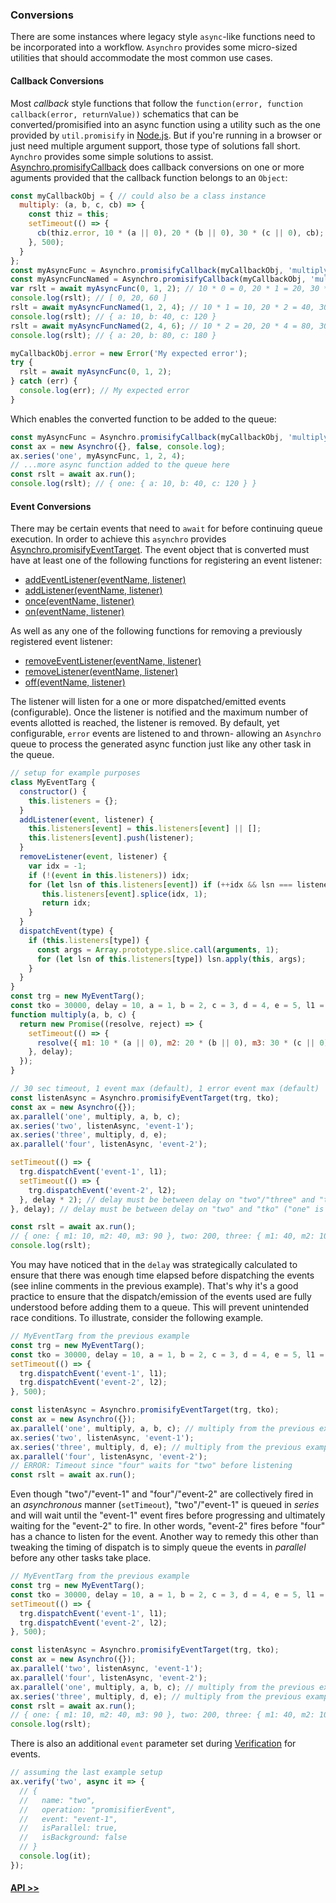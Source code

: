 ### Conversions
There are some instances where legacy style `async`-like functions need to be incorporated into a workflow. `Asynchro` provides some micro-sized utilities that should accommodate the most common use cases.

#### Callback Conversions
Most _callback_ style functions that follow the `function(error, function callback(error, returnValue))` schematics that can be converted/promisified into an async function using a utility such as the one provided by `util.promisify` in [Node.js](https://nodejs.org). But if you're running in a browser or just need multiple argument support, those type of solutions fall short. `Aynchro` provides some simple solutions to assist. [Asynchro.promisifyCallback](Asynchro.html#promisifyCallback) does callback conversions on one or more aguments provided that the callback function belongs to an `Object`:
```js
const myCallbackObj = { // could also be a class instance
  multiply: (a, b, c, cb) => {
    const thiz = this;
    setTimeout(() => {
      cb(thiz.error, 10 * (a || 0), 20 * (b || 0), 30 * (c || 0), cb);
    }, 500);
  }
};
const myAsyncFunc = Asynchro.promisifyCallback(myCallbackObj, 'multiply');
const myAsyncFuncNamed = Asynchro.promisifyCallback(myCallbackObj, 'multiply', [ 'a', 'b', 'c' ]);
var rslt = await myAsyncFunc(0, 1, 2); // 10 * 0 = 0, 20 * 1 = 20, 30 * 2 = 60
console.log(rslt); // [ 0, 20, 60 ]
rslt = await myAsyncFuncNamed(1, 2, 4); // 10 * 1 = 10, 20 * 2 = 40, 30 * 4 = 120
console.log(rslt); // { a: 10, b: 40, c: 120 }
rslt = await myAsyncFuncNamed(2, 4, 6); // 10 * 2 = 20, 20 * 4 = 80, 30 * 6 = 180
console.log(rslt); // { a: 20, b: 80, c: 180 }

myCallbackObj.error = new Error('My expected error');
try {
  rslt = await myAsyncFunc(0, 1, 2);
} catch (err) {
  console.log(err); // My expected error
}
```
Which enables the converted function to be added to the queue:
```js
const myAsyncFunc = Asynchro.promisifyCallback(myCallbackObj, 'multiply', [ 'a', 'b', 'c' ]);
const ax = new Asynchro({}, false, console.log);
ax.series('one', myAsyncFunc, 1, 2, 4);
// ...more async function added to the queue here
const rslt = await ax.run();
console.log(rslt); // { one: { a: 10, b: 40, c: 120 } }
```

#### Event Conversions
There may be certain events that need to `await` for before continuing queue execution. In order to achieve this `asynchro` provides [Asynchro.promisifyEventTarget](Asynchro.html#promisifyEventTarget). The event object that is converted must have at least one of the following functions for registering an event listener:
- [addEventListener(eventName, listener)](https://developer.mozilla.org/en-US/docs/Web/API/MediaQueryList/addListener)
- [addListener(eventName, listener)](https://nodejs.org/api/events.html#events_emitter_addlistener_eventname_listener)
- [once(eventName, listener)](https://nodejs.org/api/events.html#events_emitter_once_eventname_listener)
- [on(eventName, listener)](https://nodejs.org/api/events.html#events_emitter_on_eventname_listener)

As well as any one of the following functions for removing a previously registered event listener:
- [removeEventListener(eventName, listener)](https://developer.mozilla.org/en-US/docs/Web/API/EventTarget/removeEventListener)
- [removeListener(eventName, listener)](https://nodejs.org/api/events.html#events_emitter_removelistener_eventname_listener)
- [off(eventName, listener)](https://nodejs.org/api/events.html#events_emitter_off_eventname_listener)

The listener will listen for a one or more dispatched/emitted events (configurable). Once the listener is notified and the maximum number of events allotted is reached, the listener is removed. By default, yet configurable, `error` events are listened to and thrown- allowing an `Asynchro` queue to process the generated async function just like any other task in the queue.
```js
// setup for example purposes
class MyEventTarg {
  constructor() {
    this.listeners = {};
  }
  addListener(event, listener) {
    this.listeners[event] = this.listeners[event] || [];
    this.listeners[event].push(listener);
  }
  removeListener(event, listener) {
    var idx = -1;
    if (!(event in this.listeners)) idx;
    for (let lsn of this.listeners[event]) if (++idx && lsn === listener) {
       this.listeners[event].splice(idx, 1);
       return idx;
    }
  }
  dispatchEvent(type) {
    if (this.listeners[type]) {
      const args = Array.prototype.slice.call(arguments, 1);
      for (let lsn of this.listeners[type]) lsn.apply(this, args);
    }
  }
}
const trg = new MyEventTarg();
const tko = 30000, delay = 10, a = 1, b = 2, c = 3, d = 4, e = 5, l1 = 200, l2 = 300;
function multiply(a, b, c) {
  return new Promise((resolve, reject) => {
    setTimeout(() => {
      resolve({ m1: 10 * (a || 0), m2: 20 * (b || 0), m3: 30 * (c || 0) });
    }, delay);
  });
}

// 30 sec timeout, 1 event max (default), 1 error event max (default)
const listenAsync = Asynchro.promisifyEventTarget(trg, tko);
const ax = new Asynchro({});
ax.parallel('one', multiply, a, b, c);
ax.series('two', listenAsync, 'event-1');
ax.series('three', multiply, d, e);
ax.parallel('four', listenAsync, 'event-2');

setTimeout(() => {
  trg.dispatchEvent('event-1', l1);
  setTimeout(() => {
    trg.dispatchEvent('event-2', l2);
  }, delay * 2); // delay must be between delay on "two"/"three" and "tko"
}, delay); // delay must be between delay on "two" and "tko" ("one" is in parallel)

const rslt = await ax.run();
// { one: { m1: 10, m2: 40, m3: 90 }, two: 200, three: { m1: 40, m2: 100, m3: 0 }, four: 300 }
console.log(rslt);
```
You may have noticed that in the `delay` was strategically calculated to ensure that there was enough time elapsed before dispatching the events (see inline comments in the previous example). That's why it's a good practice to ensure that the dispatch/emission of the events used are fully understood before adding them to a queue. This will prevent unintended race conditions. To illustrate, consider the following example.
```js
// MyEventTarg from the previous example
const trg = new MyEventTarg();
const tko = 30000, delay = 10, a = 1, b = 2, c = 3, d = 4, e = 5, l1 = 200, l2 = 300;
setTimeout(() => {
  trg.dispatchEvent('event-1', l1);
  trg.dispatchEvent('event-2', l2);
}, 500);

const listenAsync = Asynchro.promisifyEventTarget(trg, tko);
const ax = new Asynchro({});
ax.parallel('one', multiply, a, b, c); // multiply from the previous example
ax.series('two', listenAsync, 'event-1');
ax.series('three', multiply, d, e); // multiply from the previous example
ax.parallel('four', listenAsync, 'event-2');
// ERROR: Timeout since "four" waits for "two" before listening
const rslt = await ax.run();
```
Even though "two"/"event-1" and "four"/"event-2" are collectively fired in an _asynchronous_ manner (`setTimeout`), "two"/"event-1" is queued in _series_ and will wait until the "event-1" event fires before progressing and ultimately waiting for the "event-2" to fire. In other words, "event-2" fires before "four" has a chance to listen for the event. Another way to remedy this other than tweaking the timing of dispatch is to simply queue the events in _parallel_ before any other tasks take place.
```js
// MyEventTarg from the previous example
const trg = new MyEventTarg();
const tko = 30000, delay = 10, a = 1, b = 2, c = 3, d = 4, e = 5, l1 = 200, l2 = 300;
setTimeout(() => {
  trg.dispatchEvent('event-1', l1);
  trg.dispatchEvent('event-2', l2);
}, 500);

const listenAsync = Asynchro.promisifyEventTarget(trg, tko);
const ax = new Asynchro({});
ax.parallel('two', listenAsync, 'event-1');
ax.parallel('four', listenAsync, 'event-2');
ax.parallel('one', multiply, a, b, c); // multiply from the previous example
ax.series('three', multiply, d, e); // multiply from the previous example
const rslt = await ax.run();
// { one: { m1: 10, m2: 40, m3: 90 }, two: 200, three: { m1: 40, m2: 100, m3: 0 }, four: 300 }
console.log(rslt);
```
There is also an additional `event` parameter set during [Verification](tutorial-3-verification.html) for events.
```js
// assuming the last example setup
ax.verify('two', async it => {
  // {
  //   name: "two",
  //   operation: "promisifierEvent",
  //   event: "event-1",
  //   isParallel: true,
  //   isBackground: false
  // }
  console.log(it);
});
```

#### [API >>](Asynchro.html)